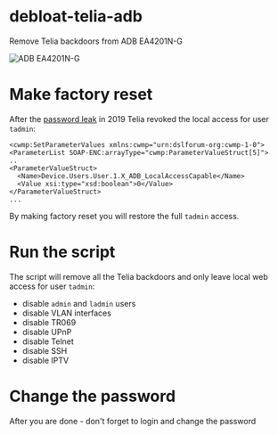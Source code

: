 # debloat-telia-adb
Remove Telia backdoors from ADB EA4201N-G

![ADB EA4201N-G](https://user-images.githubusercontent.com/22909536/95460749-02a79b00-097e-11eb-9459-e183b28b958f.png)

# Make factory reset

After the [password leak](https://full-disclosure.eu/reports/2019/FDEU-CVE-2019-10222-telia-savitarna-backdoor.html) in 2019 Telia revoked the local access for user `tadmin`:
```
<cwmp:SetParameterValues xmlns:cwmp="urn:dslforum-org:cwmp-1-0">
<ParameterList SOAP-ENC:arrayType="cwmp:ParameterValueStruct[5]">
..
<ParameterValueStruct>
  <Name>Device.Users.User.1.X_ADB_LocalAccessCapable</Name>
  <Value xsi:type="xsd:boolean">0</Value>
</ParameterValueStruct>
...
```
By making factory reset you will restore the full `tadmin` access.

# Run the script

The script will remove all the Telia backdoors and only leave local web access for user `tadmin`:

* disable `admin` and `ladmin` users
* disable VLAN interfaces
* disable TR069
* disable UPnP
* disable Telnet
* disable SSH
* disable IPTV

# Change the password

After you are done - don't forget to login and change the password
